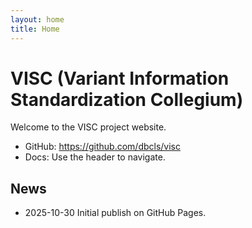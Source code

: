```yaml
---
layout: home
title: Home
---
```


# VISC (Variant Information Standardization Collegium)

Welcome to the VISC project website.

- GitHub: https://github.com/dbcls/visc
- Docs: Use the header to navigate.

## News
- 2025-10-30 Initial publish on GitHub Pages.

